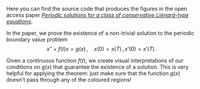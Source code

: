 Here you can find the source code that produces the figures in the open access paper 
*[Periodic solutions for a class of conservative Liénard-type equations](https://www.4open-sciences.org/articles/fopen/pdf/2019/01/fopen180047.pdf)*.

In the paper, we prove the existence of a non-trivial solution to the periodic boundary value problem
$$
x'' + f(t)x = g(x) \,, \ \ \ \ x(0) = x(T)\,, x'(0) = x'(T) \,.
$$

Given a continuous function $f(t)$, we create visual interpretations of our conditions on $g(x)$ that guarantee the existence of a solution.
This is very helpful for applying the theorem: just make sure that the function $g(x)$ doesn't pass through any of the coloured regions!
